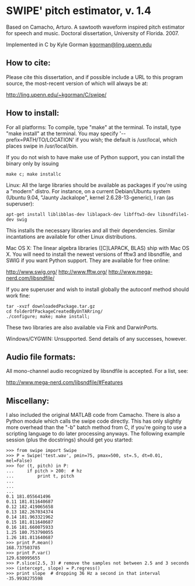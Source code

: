 SWIPE' pitch estimator, v. 1.4
==============================

Based on Camacho, Arturo. A sawtooth waveform inspired pitch estimator for
speech and music. Doctoral dissertation, University of Florida. 2007.

Implemented in C by Kyle Gorman <kgorman@ling.upenn.edu>

How to cite:
------------

Please cite this dissertation, and if possible include a URL to this program
source, the most-recent version of which will always be at:

http://ling.upenn.edu/~kgorman/C/swipe/

How to install:
---------------

For all platforms: To compile, type "make" at the terminal. To install, type 
"make install" at the terminal. You may specify '--prefix=PATH/TO/LOCATION' if
you wish; the default is /usr/local, which places swipe in /usr/local/bin.

If you do not wish to have make use of Python support, you can install the 
binary only by issuing 

    make c; make installc
  
Linux: All the large libraries should be available as packages if you're using 
a "modern" distro. For instance, on a current Debian/Ubuntu system (Ubuntu 
9.04, "Jaunty Jackalope", kernel 2.6.28-13-generic), I ran (as superuser):

    apt-get install liblibblas-dev liblapack-dev libfftw3-dev libsndfile1-dev swig

This installs the necessary libraries and all their dependencies. Similar
incantations are available for other Linux distributions.

Mac OS X: The linear algebra libraries ([C]LAPACK, BLAS) ship with Mac OS X.
You will need to install the newest versions of fftw3 and libsndfile, and SWIG
if you want Python support. They are available for free online:

http://www.swig.org/
http://www.fftw.org/
http://www.mega-nerd.com/libsndfile/

If you are superuser and wish to install globally the autoconf method should 
work fine:

    tar -xvzf downloadedPackage.tar.gz
    cd folderOfPackageCreatedByUnTARring/
    ./configure; make; make install;

These two libraries are also available via Fink and DarwinPorts.

Windows/CYGWIN: Unsupported. Send details of any successes, however.

Audio file formats:
-------------------

All mono-channel audio recognized by libsndfile is accepted. For a list, see:

http://www.mega-nerd.com/libsndfile/#Features

Miscellany:
-----------

I also included the original MATLAB code from Camacho. There is also a Python 
module which calls the swipe code directly. This has only slightly more
overhead than the "-b" batch method from C, if you're going to use a scripting 
language to do later processing anyways. The following example session (plus 
the docstrings) should get you started:

    >>> from swipe import Swipe
    >>> P = Swipe('test.wav', pmin=75, pmax=500, st=.5, dt=0.01, mel=False)
    >>> for (t, pitch) in P:
    ...     if pitch > 200:  # hz
    ...         print t, pitch
    ...
    ...
    ...
    0.1 181.055641496
    0.11 181.811640687
    0.12 182.419065658
    0.13 182.267034374
    0.14 181.963321962
    0.15 181.811640687
    0.16 181.660075933
    1.25 180.753790055
    1.26 181.811640687
    >>> print P.mean()
    168.737503785
    >>> print P.var()
    129.630995655
    >>> P.slice(2.5, 3) # remove the samples not between 2.5 and 3 seconds
    >>> (intercept, slope) = P.regress()
    >>> print slope  # dropping 36 Hz a second in that interval
    -35.9938275598

